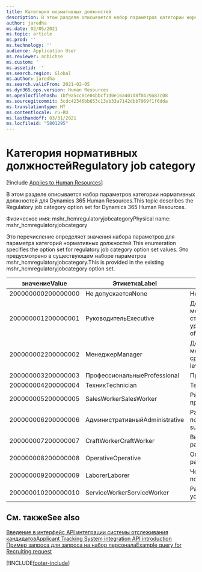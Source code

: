 ```yaml
---
title: Категория нормативных должностей
description: В этом разделе описывается набор параметров категории нормативных должностей для Dynamics 365 Human Resources.
author: jaredha
ms.date: 02/05/2021
ms.topic: article
ms.prod: ''
ms.technology: ''
audience: Application User
ms.reviewer: anbichse
ms.custom: ''
ms.assetid: ''
ms.search.region: Global
ms.author: jaredha
ms.search.validFrom: 2021-02-05
ms.dyn365.ops.version: Human Resources
ms.openlocfilehash: 1bf9a5cc8ce04bbcf1d0e16a407d8f8b29a87c08
ms.sourcegitcommit: 3cdc42346bb653c13ab33a7142dbb7969f1f6dda
ms.translationtype: HT
ms.contentlocale: ru-RU
ms.lasthandoff: 03/31/2021
ms.locfileid: "5801295"
---
```

# <a name="regulatory-job-category"></a><span data-ttu-id="b02c9-103">Категория нормативных должностей</span><span class="sxs-lookup"><span data-stu-id="b02c9-103">Regulatory job category</span></span>

[!include [Applies to Human Resources](../includes/applies-to-hr.md)]

<span data-ttu-id="b02c9-104">В этом разделе описывается набор параметров категории нормативных должностей для Dynamics 365 Human Resources.</span><span class="sxs-lookup"><span data-stu-id="b02c9-104">This topic describes the Regulatory job category option set for Dynamics 365 Human Resources.</span></span>

<span data-ttu-id="b02c9-105">Физическое имя: mshr_hcmregulatoryjobcategory</span><span class="sxs-lookup"><span data-stu-id="b02c9-105">Physical name: mshr_hcmregulatoryjobcategory</span></span>

<span data-ttu-id="b02c9-106">Это перечисление определяет значения набора параметров для параметра категорий нормативных должностей.</span><span class="sxs-lookup"><span data-stu-id="b02c9-106">This enumeration specifies the option set for regulatory job category option set values.</span></span> <span data-ttu-id="b02c9-107">Это предусмотрено в существующем наборе параметров mshr_hcmregulatoryjobcategory.</span><span class="sxs-lookup"><span data-stu-id="b02c9-107">This is provided in the existing mshr_hcmregulatoryjobcategory option set.</span></span>

| <span data-ttu-id="b02c9-108">значение</span><span class="sxs-lookup"><span data-stu-id="b02c9-108">Value</span></span> | <span data-ttu-id="b02c9-109">Этикетка</span><span class="sxs-lookup"><span data-stu-id="b02c9-109">Label</span></span> | <span data-ttu-id="b02c9-110">описание</span><span class="sxs-lookup"><span data-stu-id="b02c9-110">Description</span></span> |
| --- | --- | --- |
| <span data-ttu-id="b02c9-111">200000000</span><span class="sxs-lookup"><span data-stu-id="b02c9-111">200000000</span></span> | <span data-ttu-id="b02c9-112">Не допускается</span><span class="sxs-lookup"><span data-stu-id="b02c9-112">None</span></span> | <span data-ttu-id="b02c9-113">Нет.</span><span class="sxs-lookup"><span data-stu-id="b02c9-113">None.</span></span> |
| <span data-ttu-id="b02c9-114">200000001</span><span class="sxs-lookup"><span data-stu-id="b02c9-114">200000001</span></span> | <span data-ttu-id="b02c9-115">Руководитель</span><span class="sxs-lookup"><span data-stu-id="b02c9-115">Executive</span></span> | <span data-ttu-id="b02c9-116">Должностные лица и менеджеры высшего и старшего уровня.</span><span class="sxs-lookup"><span data-stu-id="b02c9-116">Executive/Senior level officials and managers.</span></span> |
| <span data-ttu-id="b02c9-117">200000002</span><span class="sxs-lookup"><span data-stu-id="b02c9-117">200000002</span></span> | <span data-ttu-id="b02c9-118">Менеджер</span><span class="sxs-lookup"><span data-stu-id="b02c9-118">Manager</span></span> | <span data-ttu-id="b02c9-119">Должностные лица и менеджеры первого/среднего уровня.</span><span class="sxs-lookup"><span data-stu-id="b02c9-119">First/Mid level officials and managers.</span></span> |
| <span data-ttu-id="b02c9-120">200000003</span><span class="sxs-lookup"><span data-stu-id="b02c9-120">200000003</span></span> | <span data-ttu-id="b02c9-121">Профессиональные</span><span class="sxs-lookup"><span data-stu-id="b02c9-121">Professional</span></span> | <span data-ttu-id="b02c9-122">Профессионалы.</span><span class="sxs-lookup"><span data-stu-id="b02c9-122">Professionals.</span></span> |
| <span data-ttu-id="b02c9-123">200000004</span><span class="sxs-lookup"><span data-stu-id="b02c9-123">200000004</span></span> | <span data-ttu-id="b02c9-124">Техник</span><span class="sxs-lookup"><span data-stu-id="b02c9-124">Technician</span></span> | <span data-ttu-id="b02c9-125">Техники.</span><span class="sxs-lookup"><span data-stu-id="b02c9-125">Technicians.</span></span> |
| <span data-ttu-id="b02c9-126">200000005</span><span class="sxs-lookup"><span data-stu-id="b02c9-126">200000005</span></span> | <span data-ttu-id="b02c9-127">SalesWorker</span><span class="sxs-lookup"><span data-stu-id="b02c9-127">SalesWorker</span></span> | <span data-ttu-id="b02c9-128">Работники отдела продаж.</span><span class="sxs-lookup"><span data-stu-id="b02c9-128">Sales workers.</span></span> |
| <span data-ttu-id="b02c9-129">200000006</span><span class="sxs-lookup"><span data-stu-id="b02c9-129">200000006</span></span> | <span data-ttu-id="b02c9-130">Административный</span><span class="sxs-lookup"><span data-stu-id="b02c9-130">Administrative</span></span> | <span data-ttu-id="b02c9-131">Работники административной поддержки.</span><span class="sxs-lookup"><span data-stu-id="b02c9-131">Administrative support workers.</span></span> |
| <span data-ttu-id="b02c9-132">200000007</span><span class="sxs-lookup"><span data-stu-id="b02c9-132">200000007</span></span> | <span data-ttu-id="b02c9-133">CraftWorker</span><span class="sxs-lookup"><span data-stu-id="b02c9-133">CraftWorker</span></span> | <span data-ttu-id="b02c9-134">Высококвалифицированные рабочие.</span><span class="sxs-lookup"><span data-stu-id="b02c9-134">Craft workers.</span></span> |
| <span data-ttu-id="b02c9-135">200000008</span><span class="sxs-lookup"><span data-stu-id="b02c9-135">200000008</span></span> | <span data-ttu-id="b02c9-136">Operative</span><span class="sxs-lookup"><span data-stu-id="b02c9-136">Operative</span></span> | <span data-ttu-id="b02c9-137">Оперативные работники.</span><span class="sxs-lookup"><span data-stu-id="b02c9-137">Operatives.</span></span> |
| <span data-ttu-id="b02c9-138">200000009</span><span class="sxs-lookup"><span data-stu-id="b02c9-138">200000009</span></span> | <span data-ttu-id="b02c9-139">Laborer</span><span class="sxs-lookup"><span data-stu-id="b02c9-139">Laborer</span></span> | <span data-ttu-id="b02c9-140">Чернорабочие/помощники.</span><span class="sxs-lookup"><span data-stu-id="b02c9-140">Laborers/Helpers.</span></span> |
| <span data-ttu-id="b02c9-141">200000010</span><span class="sxs-lookup"><span data-stu-id="b02c9-141">200000010</span></span> | <span data-ttu-id="b02c9-142">ServiceWorker</span><span class="sxs-lookup"><span data-stu-id="b02c9-142">ServiceWorker</span></span> | <span data-ttu-id="b02c9-143">Работники сферы услуг.</span><span class="sxs-lookup"><span data-stu-id="b02c9-143">Service workers.</span></span> |

## <a name="see-also"></a><span data-ttu-id="b02c9-144">См. также</span><span class="sxs-lookup"><span data-stu-id="b02c9-144">See also</span></span>

[<span data-ttu-id="b02c9-145">Введение в интерфейс API интеграции системы отслеживания кандидатов</span><span class="sxs-lookup"><span data-stu-id="b02c9-145">Applicant Tracking System integration API introduction</span></span>](hr-admin-integration-ats-api-introduction.md)<br>
[<span data-ttu-id="b02c9-146">Пример запроса для запроса на набор персонала</span><span class="sxs-lookup"><span data-stu-id="b02c9-146">Example query for Recruiting request</span></span>](hr-admin-integration-ats-api-recruiting-request-example-query.md)


[!INCLUDE[footer-include](../includes/footer-banner.md)]
